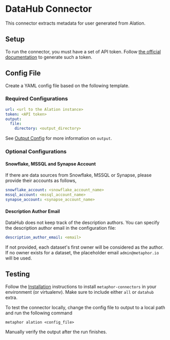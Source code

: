 # DataHub Connector

This connector extracts metadata for user generated from Alation.

## Setup

To run the connector, you must have a set of API token. Follow [the official documentation](https://developer.alation.com/dev/docs/authentication-into-alation-apis) to generate such a token.

## Config File

Create a YAML config file based on the following template.

### Required Configurations

```yaml
url: <url to the Alation instance>
token: <API token>
output:
  file:
    directory: <output_directory>
```

See [Output Config](../common/docs/output.md) for more information on `output`.

### Optional Configurations

#### Snowflake, MSSQL and Synapse Account

If there are data sources from Snowflake, MSSQL or Synapse, please provide their accounts as follows,

```yaml
snowflake_account: <snowflake_account_name>
mssql_account: <mssql_account_name>
synapse_account: <synapse_account_name>
```

#### Description Author Email

DataHub does not keep track of the description authors. You can specify the description author email in the configuration file:

```yaml
description_author_email: <email>
```

If not provided, each dataset's first owner will be considered as the author. If no owner exists for a dataset, the placeholder email `admin@metaphor.io` will be used.

## Testing

Follow the [Installation](../../README.md) instructions to install `metaphor-connectors` in your environment (or virtualenv). Make sure to include either `all` or `datahub` extra.

To test the connector locally, change the config file to output to a local path and run the following command

```shell
metaphor alation <config_file>
```

Manually verify the output after the run finishes.
